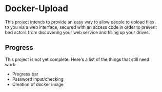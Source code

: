# Docker-Upload
This project intends to provide an easy way to allow people to upload files to you via a web interface, secured with an access code in order to prevent bad actors from discovering your web service and filling up your drives.

## Progress
This project is not yet complete. Here's a list of the things that still need work:
- Progress bar
- Password input/checking
- Creation of docker image
